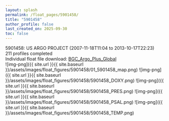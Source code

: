 ```yaml
---
layout: splash
permalink: /float_pages/5901458/
title: "5901458"
author_profile: false
last_created_on: 2025-09-30
toc: false
---
```

 
5901458: US ARGO PROJECT (2007-11-18T11:04 to 2013-10-17T22:23)\
211 profiles completed\
Individual float file download: [BGC_Argo_Plus_Global](https://ftp.soest.hawaii.edu/bgc_argo_plus/Individual_Floats/outliers_removed/5901458_Sprof_processed.nc)\
![img-png]({{ site.url }}{{ site.baseurl }}/assets/images/float_figures/5901458/01_5901458_map.png)
![img-png]({{ site.url }}{{ site.baseurl }}/assets/images/float_figures/5901458/5901458_DOXY.png)
![img-png]({{ site.url }}{{ site.baseurl }}/assets/images/float_figures/5901458/5901458_PRES.png)
![img-png]({{ site.url }}{{ site.baseurl }}/assets/images/float_figures/5901458/5901458_PSAL.png)
![img-png]({{ site.url }}{{ site.baseurl }}/assets/images/float_figures/5901458/5901458_TEMP.png)
